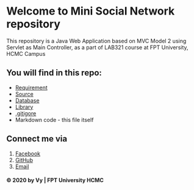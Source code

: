 # Welcome to Mini Social Network repository
This repository is a Java Web Application based on MVC Model 2 using Servlet as Main Controller, as a part of LAB321 course at FPT University, HCMC Campus

## You will find in this repo:
* [Requirement](https://github.com/vycao412/MiniSocialNetwork/blob/master/J3.L.P0010.-Social-Network.pdf)
* [Source](https://github.com/vycao412/MiniSocialNetwork/tree/master/MiniSocialNetwork)
* [Database](https://github.com/vycao412/MiniSocialNetwork/blob/master/script.sql)
* [Library](https://github.com/vycao412/MiniSocialNetwork/tree/master/Library)
* [.gitigore](https://github.com/vycao412/MiniSocialNetwork/blob/master/.gitignore)
* Markdown code - this file itself

## Connect me via
1. [Facebook](https://www.facebook.com/profile.php?id=100010366447002)
2. [GitHub](https://github.com/vycao412)
3. [Email](caongocnhatvy2000@gmail.com)

#### © 2020 by Vy | FPT University HCMC
